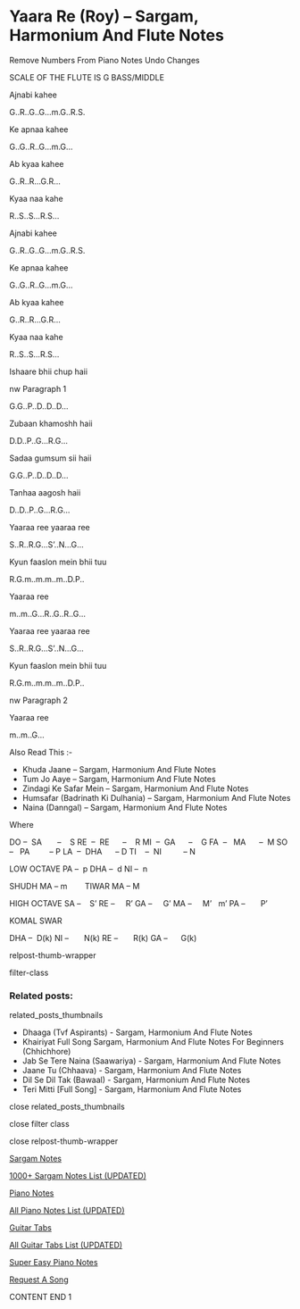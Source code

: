 
# Yaara Re (Roy) – Sargam, Harmonium And Flute Notes

Remove Numbers From Piano Notes
Undo Changes

SCALE OF THE FLUTE IS G BASS/MIDDLE

Ajnabi kahee

G..R..G..G…m.G..R.S.

Ke apnaa kahee

G..G..R..G…m.G…

Ab kyaa kahee

G..R..R…G.R…

Kyaa naa kahe

R..S..S…R.S…

Ajnabi kahee

G..R..G..G…m.G..R.S.

Ke apnaa kahee

G..G..R..G…m.G…

Ab kyaa kahee

G..R..R…G.R…

Kyaa naa kahe

R..S..S…R.S…

Ishaare bhii chup haii

nw Paragraph 1

G.G..P..D..D..D…

Zubaan khamoshh haii

D.D..P..G…R.G…

Sadaa gumsum sii haii

G.G..P..D..D..D…

Tanhaa aagosh haii

D..D..P..G…R.G…

Yaaraa ree yaaraa ree

S..R..R.G…S’..N…G…

Kyun faaslon mein bhii tuu

R.G.m..m.m..m..D.P..

Yaaraa ree

m..m..G…R..G..R..G…

Yaaraa ree yaaraa ree

S..R..R.G…S’..N…G…

Kyun faaslon mein bhii tuu

R.G.m..m.m..m..D.P..

nw Paragraph 2

Yaaraa ree

m..m..G…

Also Read This :-

* Khuda Jaane – Sargam, Harmonium And Flute Notes
* Tum Jo Aaye – Sargam, Harmonium And Flute Notes
* Zindagi Ke Safar Mein – Sargam, Harmonium And Flute Notes
* Humsafar (Badrinath Ki Dulhania) – Sargam, Harmonium And Flute Notes
* Naina (Danngal) – Sargam, Harmonium And Flute Notes

Where

DO –  SA       –    S
RE  –  RE      –    R
MI  –  GA      –    G
FA  –   MA      –  M
SO  –   PA         – P
LA  –  DHA      – D
TI    –  NI          – N

LOW OCTAVE
PA –  p
DHA –  d
NI –  n

SHUDH MA – m        TIWAR MA – M

HIGH OCTAVE
SA –    S’
RE –     R’
GA –     G’
MA –     M’   m’
PA –       P’

KOMAL SWAR

DHA –  D(k)
NI –       N(k)
RE –       R(k)
GA –      G(k)

relpost-thumb-wrapper

filter-class

### Related posts:

related_posts_thumbnails

* Dhaaga (Tvf Aspirants) - Sargam, Harmonium And Flute Notes
* Khairiyat Full Song Sargam, Harmonium And Flute Notes For Beginners (Chhichhore)
* Jab Se Tere Naina (Saawariya) - Sargam, Harmonium And Flute Notes
* Jaane Tu (Chhaava) - Sargam, Harmonium And Flute Notes
* Dil Se Dil Tak (Bawaal) - Sargam, Harmonium And Flute Notes
* Teri Mitti [Full Song] - Sargam, Harmonium And Flute Notes

close related_posts_thumbnails

close filter class

close relpost-thumb-wrapper

[Sargam Notes](https://www.notationsworld.com/sargam-notes.html)

[1000+ Sargam Notes List (UPDATED)](https://www.notationsworld.com/all-songs-list-sargam-notes.html)

[Piano Notes](https://www.notationsworld.com/piano-notes.html)

[All Piano Notes List (UPDATED)](https://www.notationsworld.com/all-songs-list-piano-notes.html)

[Guitar Tabs](https://www.notationsworld.com/guitar-tabs.html)

[All Guitar Tabs List (UPDATED)](https://www.notationsworld.com/all-songs-list-guitar-tabs.html)

[Super Easy Piano Notes](https://studywall.in/)

[Request A Song](https://www.notationsworld.com/request-a-song.html)

CONTENT END 1

